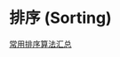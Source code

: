 # 排序 (Sorting)

[常用排序算法汇总](learning/subjects/Computer/Data-Structures-and-Algorithm/Algorithms/常用排序算法汇总.md)

